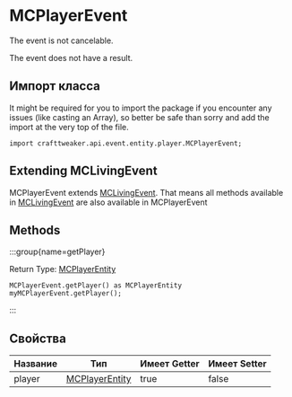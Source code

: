 # MCPlayerEvent

The event is not cancelable.

The event does not have a result.

## Импорт класса

It might be required for you to import the package if you encounter any issues (like casting an Array), so better be safe than sorry and add the import at the very top of the file.
```zenscript
import crafttweaker.api.event.entity.player.MCPlayerEvent;
```


## Extending MCLivingEvent

MCPlayerEvent extends [MCLivingEvent](/vanilla/api/event/entity/MCLivingEvent). That means all methods available in [MCLivingEvent](/vanilla/api/event/entity/MCLivingEvent) are also available in MCPlayerEvent

## Methods

:::group{name=getPlayer}

Return Type: [MCPlayerEntity](/vanilla/api/entity/MCPlayerEntity)

```zenscript
MCPlayerEvent.getPlayer() as MCPlayerEntity
myMCPlayerEvent.getPlayer();
```

:::


## Свойства

| Название | Тип                                                  | Имеет Getter | Имеет Setter |
| -------- | ---------------------------------------------------- | ------------ | ------------ |
| player   | [MCPlayerEntity](/vanilla/api/entity/MCPlayerEntity) | true         | false        |

